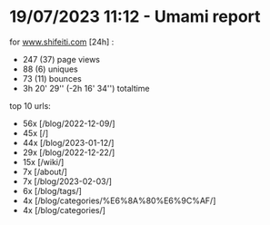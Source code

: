 # 19/07/2023 11:12 - Umami report
for www.shifeiti.com [24h] :

 - 247 (37) page views
 - 88 (6) uniques
 - 73 (11) bounces
 - 3h 20' 29'' (-2h 16' 34'') totaltime


top 10 urls:
 - 56x [/blog/2022-12-09/]
 - 45x [/]
 - 44x [/blog/2023-01-12/]
 - 29x [/blog/2022-12-22/]
 - 15x [/wiki/]
 - 7x [/about/]
 - 7x [/blog/2023-02-03/]
 - 6x [/blog/tags/]
 - 4x [/blog/categories/%E6%8A%80%E6%9C%AF/]
 - 4x [/blog/categories/]


